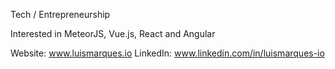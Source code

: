 Tech / Entrepreneurship

Interested in MeteorJS, Vue.js, React and Angular

Website: www.luismarques.io
LinkedIn: www.linkedin.com/in/luismarques-io

<!--
- 👋 Hi, I’m @m-arques
- 👀 I’m interested in ...
- 🌱 I’m currently learning ...
- 💞️ I’m looking to collaborate on ...
- 📫 How to reach me ...
--->
